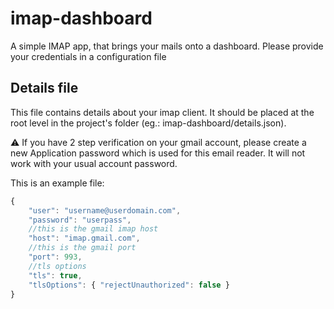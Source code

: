 imap-dashboard
==============

A simple IMAP app, that brings your mails onto a dashboard. Please provide your credentials in a configuration file

## Details file
This file contains details about your imap client. It should be placed at the root level in the project's folder (eg.: imap-dashboard/details.json). 

:warning: If you have 2 step verification on your gmail account, please create a new Application password which is used for this email reader. It will not work with your usual account password.

This is an example file:

```javascript
{
	"user": "username@userdomain.com",
	"password": "userpass",
	//this is the gmail imap host
	"host": "imap.gmail.com",
	//this is the gmail port
	"port": 993,
	//tls options
	"tls": true,
	"tlsOptions": { "rejectUnauthorized": false }
}
```
